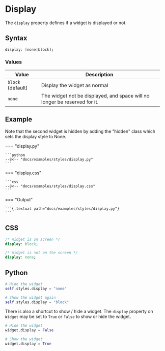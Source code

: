 # Display

The `display` property defines if a widget is displayed or not.

## Syntax

```
display: [none|block];
```

### Values

| Value             | Description                                                               |
|-------------------|---------------------------------------------------------------------------|
| `block` (default) | Display the widget as normal                                              |
| `none`            | The widget not be displayed, and space will no longer be reserved for it. |

## Example

Note that the second widget is hidden by adding the "hidden" class which sets the display style to None.

=== "display.py"

    ```python
    --8<-- "docs/examples/styles/display.py"
    ```

=== "display.css"

    ```css
    --8<-- "docs/examples/styles/display.css"
    ```

=== "Output"

    ```{.textual path="docs/examples/styles/display.py"}
    ```

## CSS

```sass
/* Widget is on screen */
display: block;

/* Widget is not on the screen */
display: none;
```

## Python

```python
# Hide the widget
self.styles.display = "none"

# Show the widget again
self.styles.display = "block"
```

There is also a shortcut to show / hide a widget. The `display` property on `Widget` may be set to `True` or `False` to show or hide the widget.

```python
# Hide the widget
widget.display = False

# Show the widget
widget.display = True
```
